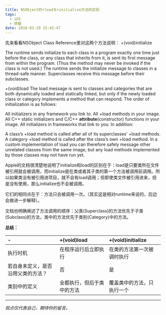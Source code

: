 ```yaml
---
title: NSObject的+load与+initialize方法的区别
tags:
  - iOS
  - 转载
date: 2016-03-29 15:42:47
---
```


先来看看NSObject Class Reference里对这两个方法说明：
+(void)initialize

The runtime sends initialize to each class in a program exactly one time just before the class, or any class that inherits from it, is sent its first message from within the program. (Thus the method may never be invoked if the class is not used.) The runtime sends the initialize message to classes in a thread-safe manner. Superclasses receive this message before their subclasses.

+(void)load
The load message is sent to classes and categories that are both dynamically loaded and statically linked, but only if the newly loaded class or category implements a method that can respond.
The order of initialization is as follows:

All initializers in any framework you link to.
All +load methods in your image.
All C++ static initializers and C/C++ __attribute__(constructor) functions in your image.
All initializers in frameworks that link to you.
In addition:

A class’s +load method is called after all of its superclasses’ +load methods.
A category +load method is called after the class’s own +load method.
In a custom implementation of load you can therefore safely message other unrelated classes from the same image, but any load methods implemented by those classes may not have run yet.

Apple的文档很清楚地说明了initialize和load的区别在于：load是只要类所在文件被引用就会被调用，而initialize是在类或者其子类的第一个方法被调用前调用。所以如果类没有被引用进项目，就不会有load调用；但即使类文件被引用进来，但是没有使用，那么initialize也不会被调用。

它们的相同点在于：方法只会被调用一次。（其实这是相对runtime来说的，后边会做进一步解释）。

文档也明确阐述了方法调用的顺序：父类(Superclass)的方法优先于子类(Subclass)的方法，类中的方法优先于类别(Category)中的方法。

__总结：__

|-	 							|+(void)load 			|+(void)initialize
|:- |:- |:-
|执行时机 						|在程序运行后立即执行	 	|在类的方法第一次被调时执行
|若自身未定义，是否沿用父类的方法？	|否 						|是
|类别中的定义 					|全都执行，但后于类中的方法	|覆盖类中的方法，只执行一个

-----

*观点仅代表自己，期待你的留言。*

